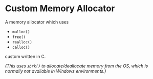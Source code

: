 # Custom Memory Allocator

A memory allocator which uses

- `malloc()`
- `free()`
- `realloc()`
- `calloc()`

custom written in C.

*(This uses `sbrk()` to allocate/deallocate memory from the OS, which is normally not available in Windows environments.)*
